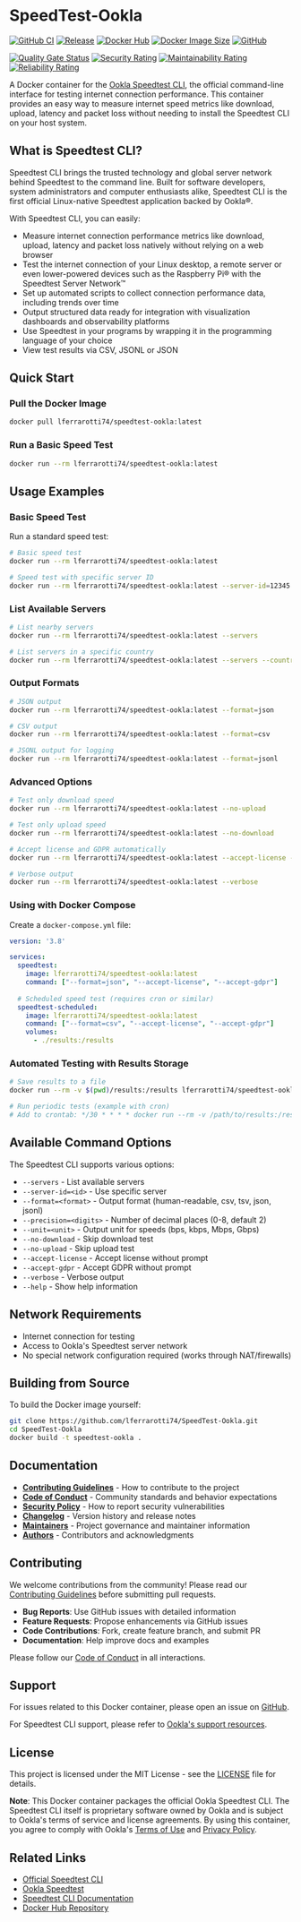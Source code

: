 # SpeedTest-Ookla

[![GitHub CI](https://github.com/lferrarotti74/SpeedTest-Ookla/workflows/Build%20release%20image/badge.svg)](https://github.com/lferrarotti74/SpeedTest-Ookla/actions/workflows/build.yml)
[![Release](https://img.shields.io/github/v/release/lferrarotti74/SpeedTest-Ookla)](https://github.com/lferrarotti74/SpeedTest-Ookla/releases)
[![Docker Hub](https://img.shields.io/docker/pulls/lferrarotti74/speedtest-ookla)](https://hub.docker.com/r/lferrarotti74/speedtest-ookla)
[![Docker Image Size](https://img.shields.io/docker/image-size/lferrarotti74/speedtest-ookla/latest)](https://hub.docker.com/r/lferrarotti74/speedtest-ookla)
[![GitHub](https://img.shields.io/github/license/lferrarotti74/SpeedTest-Ookla)](LICENSE)

<!-- SonarQube Badges -->
[![Quality Gate Status](https://sonarcloud.io/api/project_badges/measure?project=lferrarotti74_SpeedTest-Ookla&metric=alert_status)](https://sonarcloud.io/summary/new_code?id=lferrarotti74_SpeedTest-Ookla)
[![Security Rating](https://sonarcloud.io/api/project_badges/measure?project=lferrarotti74_SpeedTest-Ookla&metric=security_rating)](https://sonarcloud.io/summary/new_code?id=lferrarotti74_SpeedTest-Ookla)
[![Maintainability Rating](https://sonarcloud.io/api/project_badges/measure?project=lferrarotti74_SpeedTest-Ookla&metric=sqale_rating)](https://sonarcloud.io/summary/new_code?id=lferrarotti74_SpeedTest-Ookla)
[![Reliability Rating](https://sonarcloud.io/api/project_badges/measure?project=lferrarotti74_SpeedTest-Ookla&metric=reliability_rating)](https://sonarcloud.io/summary/new_code?id=lferrarotti74_SpeedTest-Ookla)

A Docker container for the [Ookla Speedtest CLI](https://www.speedtest.net/apps/cli), the official command-line interface for testing internet connection performance. This container provides an easy way to measure internet speed metrics like download, upload, latency and packet loss without needing to install the Speedtest CLI on your host system.

## What is Speedtest CLI?

Speedtest CLI brings the trusted technology and global server network behind Speedtest to the command line. Built for software developers, system administrators and computer enthusiasts alike, Speedtest CLI is the first official Linux-native Speedtest application backed by Ookla®.

With Speedtest CLI, you can easily:

- Measure internet connection performance metrics like download, upload, latency and packet loss natively without relying on a web browser
- Test the internet connection of your Linux desktop, a remote server or even lower-powered devices such as the Raspberry Pi® with the Speedtest Server Network™
- Set up automated scripts to collect connection performance data, including trends over time
- Output structured data ready for integration with visualization dashboards and observability platforms
- Use Speedtest in your programs by wrapping it in the programming language of your choice
- View test results via CSV, JSONL or JSON

## Quick Start

### Pull the Docker Image

```bash
docker pull lferrarotti74/speedtest-ookla:latest
```

### Run a Basic Speed Test

```bash
docker run --rm lferrarotti74/speedtest-ookla:latest
```

## Usage Examples

### Basic Speed Test

Run a standard speed test:

```bash
# Basic speed test
docker run --rm lferrarotti74/speedtest-ookla:latest

# Speed test with specific server ID
docker run --rm lferrarotti74/speedtest-ookla:latest --server-id=12345
```

### List Available Servers

```bash
# List nearby servers
docker run --rm lferrarotti74/speedtest-ookla:latest --servers

# List servers in a specific country
docker run --rm lferrarotti74/speedtest-ookla:latest --servers --country=US
```

### Output Formats

```bash
# JSON output
docker run --rm lferrarotti74/speedtest-ookla:latest --format=json

# CSV output
docker run --rm lferrarotti74/speedtest-ookla:latest --format=csv

# JSONL output for logging
docker run --rm lferrarotti74/speedtest-ookla:latest --format=jsonl
```

### Advanced Options

```bash
# Test only download speed
docker run --rm lferrarotti74/speedtest-ookla:latest --no-upload

# Test only upload speed
docker run --rm lferrarotti74/speedtest-ookla:latest --no-download

# Accept license and GDPR automatically
docker run --rm lferrarotti74/speedtest-ookla:latest --accept-license --accept-gdpr

# Verbose output
docker run --rm lferrarotti74/speedtest-ookla:latest --verbose
```

### Using with Docker Compose

Create a `docker-compose.yml` file:

```yaml
version: '3.8'

services:
  speedtest:
    image: lferrarotti74/speedtest-ookla:latest
    command: ["--format=json", "--accept-license", "--accept-gdpr"]
    
  # Scheduled speed test (requires cron or similar)
  speedtest-scheduled:
    image: lferrarotti74/speedtest-ookla:latest
    command: ["--format=csv", "--accept-license", "--accept-gdpr"]
    volumes:
      - ./results:/results
```

### Automated Testing with Results Storage

```bash
# Save results to a file
docker run --rm -v $(pwd)/results:/results lferrarotti74/speedtest-ookla:latest --format=csv --accept-license --accept-gdpr > results/speedtest-$(date +%Y%m%d-%H%M%S).csv

# Run periodic tests (example with cron)
# Add to crontab: */30 * * * * docker run --rm -v /path/to/results:/results lferrarotti74/speedtest-ookla:latest --format=json --accept-license --accept-gdpr >> /path/to/results/speedtest.jsonl
```

## Available Command Options

The Speedtest CLI supports various options:

- `--servers` - List available servers
- `--server-id=<id>` - Use specific server
- `--format=<format>` - Output format (human-readable, csv, tsv, json, jsonl)
- `--precision=<digits>` - Number of decimal places (0-8, default 2)
- `--unit=<unit>` - Output unit for speeds (bps, kbps, Mbps, Gbps)
- `--no-download` - Skip download test
- `--no-upload` - Skip upload test
- `--accept-license` - Accept license without prompt
- `--accept-gdpr` - Accept GDPR without prompt
- `--verbose` - Verbose output
- `--help` - Show help information

## Network Requirements

- Internet connection for testing
- Access to Ookla's Speedtest server network
- No special network configuration required (works through NAT/firewalls)

## Building from Source

To build the Docker image yourself:

```bash
git clone https://github.com/lferrarotti74/SpeedTest-Ookla.git
cd SpeedTest-Ookla
docker build -t speedtest-ookla .
```

## Documentation

- **[Contributing Guidelines](CONTRIBUTING.md)** - How to contribute to the project
- **[Code of Conduct](CODE_OF_CONDUCT.md)** - Community standards and behavior expectations
- **[Security Policy](SECURITY.md)** - How to report security vulnerabilities
- **[Changelog](CHANGELOG.md)** - Version history and release notes
- **[Maintainers](MAINTAINERS.md)** - Project governance and maintainer information
- **[Authors](AUTHORS.md)** - Contributors and acknowledgments

## Contributing

We welcome contributions from the community! Please read our [Contributing Guidelines](CONTRIBUTING.md) before submitting pull requests.

- **Bug Reports**: Use GitHub issues with detailed information
- **Feature Requests**: Propose enhancements via GitHub issues
- **Code Contributions**: Fork, create feature branch, and submit PR
- **Documentation**: Help improve docs and examples

Please follow our [Code of Conduct](CODE_OF_CONDUCT.md) in all interactions.

## Support

For issues related to this Docker container, please open an issue on [GitHub](https://github.com/lferrarotti74/SpeedTest-Ookla/issues).

For Speedtest CLI support, please refer to [Ookla's support resources](https://support.ookla.com/).

## License

This project is licensed under the MIT License - see the [LICENSE](LICENSE) file for details.

**Note**: This Docker container packages the official Ookla Speedtest CLI. The Speedtest CLI itself is proprietary software owned by Ookla and is subject to Ookla's terms of service and license agreements. By using this container, you agree to comply with Ookla's [Terms of Use](https://www.speedtest.net/about/terms) and [Privacy Policy](https://www.speedtest.net/about/privacy).

## Related Links

- [Official Speedtest CLI](https://www.speedtest.net/apps/cli)
- [Ookla Speedtest](https://www.speedtest.net/)
- [Speedtest CLI Documentation](https://www.speedtest.net/apps/cli)
- [Docker Hub Repository](https://hub.docker.com/r/lferrarotti74/speedtest-ookla)